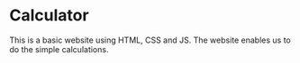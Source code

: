 # Calculator
This is a basic website using HTML, CSS and JS. The website enables us to do the simple calculations.
